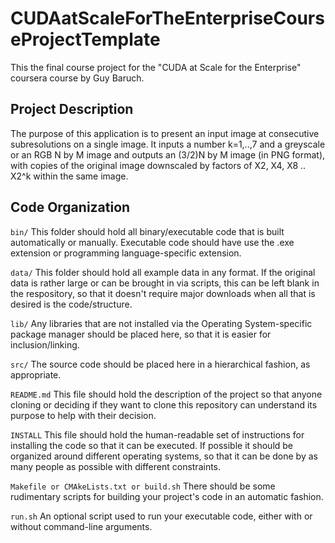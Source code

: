 # CUDAatScaleForTheEnterpriseCourseProjectTemplate
This the final course project for the "CUDA at Scale for the Enterprise"
coursera course by Guy Baruch.

## Project Description

The purpose of this application is to present an input image at consecutive subresolutions on a single image.
It inputs a number k=1,..,7 and a greyscale or an RGB N by M image and outputs an (3/2)N by M image (in PNG format), with copies of the original image downscaled by factors of X2, X4, X8 .. X2^k within the same image.

## Code Organization

```bin/```
This folder should hold all binary/executable code that is built automatically or manually. Executable code should have use the .exe extension or programming language-specific extension.

```data/```
This folder should hold all example data in any format. If the original data is rather large or can be brought in via scripts, this can be left blank in the respository, so that it doesn't require major downloads when all that is desired is the code/structure.

```lib/```
Any libraries that are not installed via the Operating System-specific package manager should be placed here, so that it is easier for inclusion/linking.

```src/```
The source code should be placed here in a hierarchical fashion, as appropriate.

```README.md```
This file should hold the description of the project so that anyone cloning or deciding if they want to clone this repository can understand its purpose to help with their decision.

```INSTALL```
This file should hold the human-readable set of instructions for installing the code so that it can be executed. If possible it should be organized around different operating systems, so that it can be done by as many people as possible with different constraints.

```Makefile or CMAkeLists.txt or build.sh```
There should be some rudimentary scripts for building your project's code in an automatic fashion.

```run.sh```
An optional script used to run your executable code, either with or without command-line arguments.
